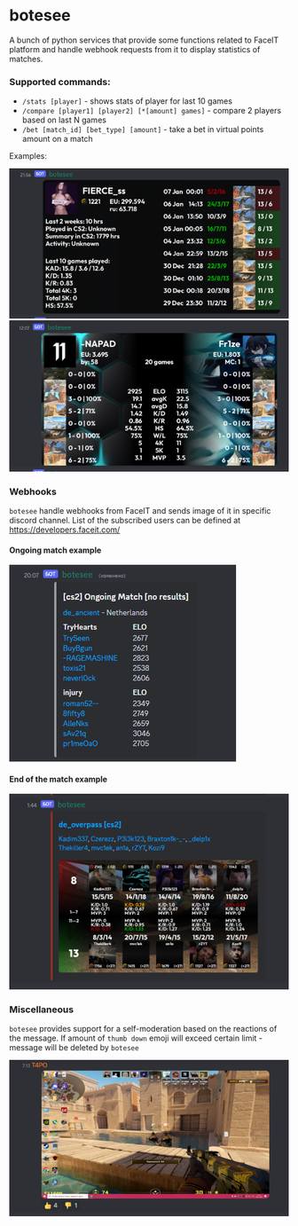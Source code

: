 # botesee
A bunch of python services that provide some functions related to FaceIT platform and handle webhook requests from it to display statistics of matches.

### Supported commands:
- `/stats [player]` - shows stats of player for last 10 games
- `/compare [player1] [player2] [*[amount] games]` - compare 2 players based on last N games
- `/bet [match_id] [bet_type] [amount]` - take a bet in virtual points amount on a match

Examples:

![img_3.png](img_3.png)
![img_2.png](img_2.png)

### Webhooks
`botesee` handle webhooks from FaceIT and sends image of it in specific discord channel.
List of the subscribed users can be defined at https://developers.faceit.com/

#### Ongoing match example
![img_1.png](img_1.png)
#### End of the match example
![End of the match example](img.png)

### Miscellaneous
`botesee` provides support for a self-moderation based on the reactions of the message. If amount of `thumb down` emoji will exceed certain limit - message will be deleted by `botesee`

![img_4.png](img_4.png)
